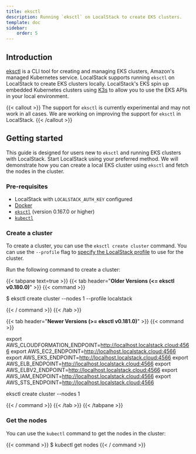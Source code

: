 ```yaml
---
title: eksctl
description: Running `eksctl` on LocalStack to create EKS clusters.
template: doc
sidebar:
    order: 5
---
```


## Introduction

[eksctl](https://eksctl.io/) is a CLI tool for creating and managing EKS clusters, Amazon's managed Kubernetes service.
LocalStack supports running `eksctl` on LocalStack to create EKS clusters locally.
LocalStack's EKS spin up embedded Kubernetes clusters using [K3s](https://github.com/k3s-io/k3s) to allow you to use the EKS APIs in your local environment.

{{< callout >}}
The support for `eksctl` is currently experimental and may not work in all cases.
We are working on improving the support for `eksctl` in LocalStack.
{{< /callout >}}

## Getting started

This guide is designed for users new to `eksctl` and running EKS clusters with LocalStack.
Start LocalStack using your preferred method.
We will demonstrate how you can create a local EKS cluster using `eksctl` and fetch the nodes in the cluster.

### Pre-requisites

- LocalStack with `LOCALSTACK_AUTH_KEY` configured
- [Docker](https://www.docker.com/)
- [`eksctl`](https://eksctl.io/) (version 0.167.0 or higher)
- [`kubectl`](https://kubernetes.io/docs/tasks/tools/#kubectl)

### Create a cluster

To create a cluster, you can use the `eksctl create cluster` command.
You can use the `--profile` flag to [specify the LocalStack profile](https://docs.localstack.cloud/user-guide/integrations/aws-cli/#configuring-a-custom-profile) to use for the cluster.

Run the following command to create a cluster:

{{< tabpane text=true >}}
{{< tab header="**Older Versions (<= eksctl v0.180.0)**" >}}
{{< command >}}

$ eksctl create cluster --nodes 1 --profile localstack

{{< / command >}}
{{< /tab >}}

{{< tab header="**Newer Versions (>= eksctl v0.181.0)**" >}}
{{< command >}}

export AWS_CLOUDFORMATION_ENDPOINT=http://localhost.localstack.cloud:4566
export AWS_EC2_ENDPOINT=http://localhost.localstack.cloud:4566
export AWS_EKS_ENDPOINT=http://localhost.localstack.cloud:4566
export AWS_ELB_ENDPOINT=http://localhost.localstack.cloud:4566
export AWS_ELBV2_ENDPOINT=http://localhost.localstack.cloud:4566
export AWS_IAM_ENDPOINT=http://localhost.localstack.cloud:4566
export AWS_STS_ENDPOINT=http://localhost.localstack.cloud:4566

eksctl create cluster --nodes 1

{{< / command >}}
{{< /tab >}}
{{< /tabpane >}}

### Get the nodes

You can use the `kubectl` command to get the nodes in the cluster:

{{< command >}}
$ kubectl get nodes
{{< / command >}}
